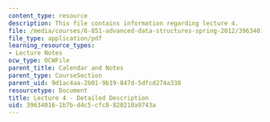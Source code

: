 ```yaml
---
content_type: resource
description: This file contains information regarding lecture 4.
file: /media/courses/6-851-advanced-data-structures-spring-2012/396340161b7bd4c5cfc8820210a9743a_MIT6_851S12_Lecture4.pdf
file_type: application/pdf
learning_resource_types:
- Lecture Notes
ocw_type: OCWFile
parent_title: Calendar and Notes
parent_type: CourseSection
parent_uid: 9d1ac4aa-2b01-9b19-847d-5dfcd274a338
resourcetype: Document
title: Lecture 4 - Detailed Description
uid: 39634016-1b7b-d4c5-cfc8-820210a9743a
---
```

